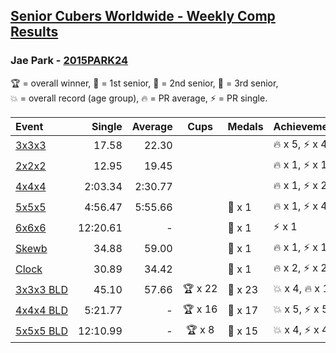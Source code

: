 <style>table {white-space: nowrap;}</style>

## [Senior Cubers Worldwide - Weekly Comp Results](/scw-comp/results/)
### Jae Park - [2015PARK24](https://www.worldcubeassociation.org/persons/2015PARK24)

<span style="white-space: nowrap;">🏆 = overall winner</span>, <span style="white-space: nowrap;">🥇 = 1st senior</span>, <span style="white-space: nowrap;">🥈 = 2nd senior</span>, <span style="white-space: nowrap;">🥉 = 3rd senior</span>, <span style="white-space: nowrap;">💥 = overall record (age group)</span>, <span style="white-space: nowrap;">🔥 = PR average</span>, <span style="white-space: nowrap;">⚡ = PR single</span>.

| Event | Single | Average | Cups | Medals | Achievements|
| :-- | --: | --: | :--: | :-- | :-- |
| [3x3x3](333.md) | 17.58 | 22.30 |  |  | 🔥 x 5, ⚡ x 4 |
| [2x2x2](222.md) | 12.95 | 19.45 |  |  | 🔥 x 1, ⚡ x 1 |
| [4x4x4](444.md) | 2:03.34 | 2:30.77 |  |  | 🔥 x 1, ⚡ x 2 |
| [5x5x5](555.md) | 4:56.47 | 5:55.66 |  | 🥉 x 1 | 🔥 x 1, ⚡ x 4 |
| [6x6x6](666.md) | 12:20.61 | - |  | 🥈 x 1 | ⚡ x 1 |
| [Skewb](skewb.md) | 34.88 | 59.00 |  | 🥈 x 1 | 🔥 x 1, ⚡ x 1 |
| [Clock](clock.md) | 30.89 | 34.42 |  | 🥉 x 1 | 🔥 x 2, ⚡ x 2 |
| [3x3x3 BLD](333bf.md) | 45.10 | 57.66 | 🏆 x 22 | 🥇 x 23 | 💥 x 4, 🔥 x 1, ⚡ x 4 |
| [4x4x4 BLD](444bf.md) | 5:21.77 | - | 🏆 x 16 | 🥇 x 17 | 💥 x 5, ⚡ x 5 |
| [5x5x5 BLD](555bf.md) | 12:10.99 | - | 🏆 x 8 | 🥇 x 15 | 💥 x 4, ⚡ x 4 |

<!-- Global site tag (gtag.js) - Google Analytics -->
<script async src="https://www.googletagmanager.com/gtag/js?id=UA-86348435-3"></script>
<script>window.dataLayer = window.dataLayer || []; function gtag() {dataLayer.push(arguments);} gtag('js', new Date()); gtag('config', 'UA-86348435-3');</script>
